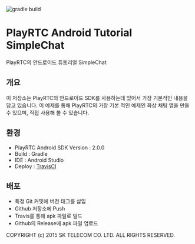 ![gradle build](https://travis-ci.org/PlayRTC/PlayRTC-Android-Tutorial-SimpleChat.svg)

# PlayRTC Android Tutorial SimpleChat
PlayRTC의 안드로이드 튜토리얼 SimpleChat

## 개요
이 저장소는 PlayRTC의 안드로이드 SDK를 사용하는데 있어서 가장 기본적인 내용을 담고 있습니다.
이 예제를 통해 PlayRTC의 가장 기본 적인 예제인 화상 채팅 앱을 만들 수 있으며, 직접 사용해 볼 수 있습니다.

## 환경
- PlayRTC Android SDK Version : 2.0.0
- Build : Gradle
- IDE : Android Studio
- Deploy : [TravisCI](https://travis-ci.org/PlayRTC/PlayRTC-Android-Tutorial-SimpleChat)

## 배포
- 특정 Git 커밋에 버전 태그를 삽입
- Github 저장소에 Push
- Travis를 통해 apk 파일로 빌드
- Github의 Release에 apk 파일 업로드


COPYRIGHT (c) 2015 SK TELECOM CO. LTD. ALL RIGHTS RESERVED.
